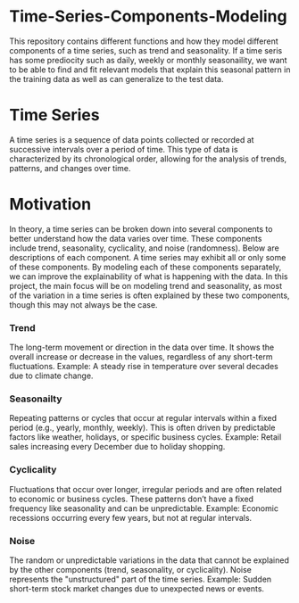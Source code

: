 # Time-Series-Components-Modeling
This repository contains different functions and how they model different components of a time series, such as trend and seasonality. If a time seris has some prediocity such as daily, weekly or monthly seasonaility, we want to be able to find and fit relevant models that explain this seasonal pattern in the training data as well as can generalize to the test data.

# Time Series
A time series is a sequence of data points collected or recorded at successive intervals over a period of time. This type of data is characterized by its chronological order, allowing for the analysis of trends, patterns, and changes over time.

# Motivation
In theory, a time series can be broken down into several components to better understand how the data varies over time. These components include trend, seasonality, cyclicality, and noise (randomness). Below are descriptions of each component. A time series may exhibit all or only some of these components. By modeling each of these components separately, we can improve the explainability of what is happening with the data. In this project, the main focus will be on modeling trend and seasonality, as most of the variation in a time series is often explained by these two components, though this may not always be the case.

### Trend
The long-term movement or direction in the data over time. It shows the overall increase or decrease in the values, regardless of any short-term fluctuations.
Example: A steady rise in temperature over several decades due to climate change.

### Seasonailty
Repeating patterns or cycles that occur at regular intervals within a fixed period (e.g., yearly, monthly, weekly). This is often driven by predictable factors like weather, holidays, or specific business cycles.
Example: Retail sales increasing every December due to holiday shopping.

### Cyclicality
Fluctuations that occur over longer, irregular periods and are often related to economic or business cycles. These patterns don’t have a fixed frequency like seasonality and can be unpredictable.
Example: Economic recessions occurring every few years, but not at regular intervals.

### Noise
The random or unpredictable variations in the data that cannot be explained by the other components (trend, seasonality, or cyclicality). Noise represents the "unstructured" part of the time series.
Example: Sudden short-term stock market changes due to unexpected news or events.

